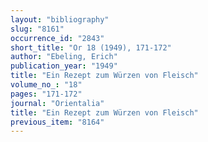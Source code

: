 ```yaml
---
layout: "bibliography"
slug: "8161"
occurrence_id: "2843"
short_title: "Or 18 (1949), 171-172"
author: "Ebeling, Erich"
publication_year: "1949"
title: "Ein Rezept zum Würzen von Fleisch"
volume_no_: "18"
pages: "171-172"
journal: "Orientalia"
title: "Ein Rezept zum Würzen von Fleisch"
previous_item: "8164"
---
```

